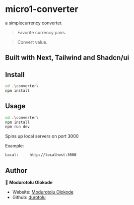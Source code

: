 # micro1-converter

a simplecurrency converter.

> Favorite currency pairs.

> Convert value.


## Built with Next, Tailwind and Shadcn/ui

## Install

```sh
cd .\converter\
npm install
```

## Usage

```sh
cd .\converter\
npm install
npm run dev
```

Spins up local servers on port 3000


Example:

```sh
Local:     http://localhost:3000
```

## Author

👤 **Modurotolu Olokode**

- Website: [Modurotolu Olokode](https://www.linkedin.com/in/modurotoluolokode/)
- Github: [durotolu](https://github.com/durotolu)

